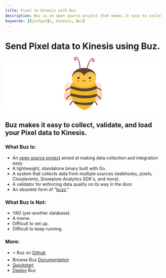 ```yaml
---
title: Pixel to Kinesis with Buz
description: Buz is an open source project that makes it easy to collect, validate, and load Pixel data to Kinesis.
keywords: [{{intput}}, Kinesis, Buz]
---
```


# Send Pixel data to Kinesis using Buz.

![buzz](../../../static/img/buzz.png)


## Buz makes it easy to collect, validate, and load your Pixel data to Kinesis.


### What Buz Is:

- An [open source project](https://github.com/silverton-io/buz) aimed at making data collection and integration easy.
- A lightweight, standalone binary built with Go.
- A system that collects data from multiple sources (webhooks, pixels, Cloudevents, Snowplow Analytics SDK's, and more).
- A validator for enforcing data quality on its way in the door.
- An obsolete form of "[buzz](https://www.merriam-webster.com/dictionary/buzz)."


### What Buz Is Not:

- YAD (yet-another database).
- A meme.
- Difficult to set up.
- Difficult to keep running.


### More:
- ⭐ Buz on [Github](https://github.com/silverton-io/buz)
- Browse Buz [Documentation](/)
- [Quickstart](/examples/quickstart)
- [Deploy](category/deploying-buz) Buz

